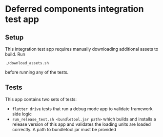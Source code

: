 # Deferred components integration test app

## Setup

This integration test app requires manually downloading additional assets to build. Run

`./download_assets.sh`

before running any of the tests.

## Tests

This app contains two sets of tests:

 * `flutter drive` tests that run a debug mode app to validate framework side logic
 * `run_release_test.sh <bundletool.jar path>` which builds and installs a release version of this app and
   validates the loading units are loaded correctly. A path to bundletool.jar must be provided
